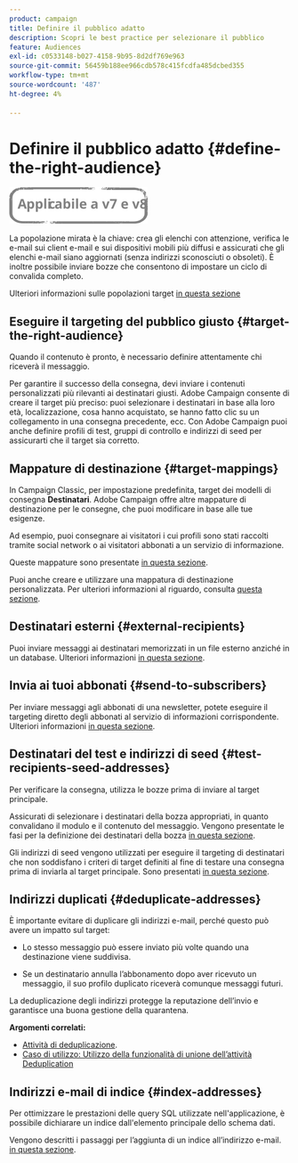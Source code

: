 ```yaml
---
product: campaign
title: Definire il pubblico adatto
description: Scopri le best practice per selezionare il pubblico
feature: Audiences
exl-id: c0533148-b027-4158-9b95-8d2df769e963
source-git-commit: 56459b188ee966cdb578c415fcdfa485dcbed355
workflow-type: tm+mt
source-wordcount: '487'
ht-degree: 4%

---
```


# Definire il pubblico adatto {#define-the-right-audience}

![](../../assets/common.svg)

La popolazione mirata è la chiave: crea gli elenchi con attenzione, verifica le e-mail sui client e-mail e sui dispositivi mobili più diffusi e assicurati che gli elenchi e-mail siano aggiornati (senza indirizzi sconosciuti o obsoleti). È inoltre possibile inviare bozze che consentono di impostare un ciclo di convalida completo.

Ulteriori informazioni sulle popolazioni target [in questa sezione](steps-defining-the-target-population.md)

## Eseguire il targeting del pubblico giusto {#target-the-right-audience}

Quando il contenuto è pronto, è necessario definire attentamente chi riceverà il messaggio.

Per garantire il successo della consegna, devi inviare i contenuti personalizzati più rilevanti ai destinatari giusti. Adobe Campaign consente di creare il target più preciso: puoi selezionare i destinatari in base alla loro età, localizzazione, cosa hanno acquistato, se hanno fatto clic su un collegamento in una consegna precedente, ecc. Con Adobe Campaign puoi anche definire profili di test, gruppi di controllo e indirizzi di seed per assicurarti che il target sia corretto.

## Mappature di destinazione {#target-mappings}

In Campaign Classic, per impostazione predefinita, target dei modelli di consegna **Destinatari**. Adobe Campaign offre altre mappature di destinazione per le consegne, che puoi modificare in base alle tue esigenze.

Ad esempio, puoi consegnare ai visitatori i cui profili sono stati raccolti tramite social network o ai visitatori abbonati a un servizio di informazione.

Queste mappature sono presentate [in questa sezione](selecting-a-target-mapping.md).

Puoi anche creare e utilizzare una mappatura di destinazione personalizzata. Per ulteriori informazioni al riguardo, consulta [questa sezione](../../configuration/using/target-mapping.md).

## Destinatari esterni {#external-recipients}

Puoi inviare messaggi ai destinatari memorizzati in un file esterno anziché in un database. Ulteriori informazioni [in questa sezione](steps-defining-the-target-population.md#selecting-external-recipients).

## Invia ai tuoi abbonati {#send-to-subscribers}

Per inviare messaggi agli abbonati di una newsletter, potete eseguire il targeting diretto degli abbonati al servizio di informazioni corrispondente. Ulteriori informazioni [in questa sezione](managing-subscriptions.md#delivering-to-the-subscribers-of-a-service).


## Destinatari del test e indirizzi di seed {#test-recipients-seed-addresses}

Per verificare la consegna, utilizza le bozze prima di inviare al target principale.

Assicurati di selezionare i destinatari della bozza appropriati, in quanto convalidano il modulo e il contenuto del messaggio. Vengono presentate le fasi per la definizione dei destinatari della bozza [in questa sezione](steps-defining-the-target-population.md#selecting-the-proof-target).

Gli indirizzi di seed vengono utilizzati per eseguire il targeting di destinatari che non soddisfano i criteri di target definiti al fine di testare una consegna prima di inviarla al target principale. Sono presentati [in questa sezione](about-seed-addresses.md).

## Indirizzi duplicati {#deduplicate-addresses}

È importante evitare di duplicare gli indirizzi e-mail, perché questo può avere un impatto sul target:

* Lo stesso messaggio può essere inviato più volte quando una destinazione viene suddivisa.

* Se un destinatario annulla l’abbonamento dopo aver ricevuto un messaggio, il suo profilo duplicato riceverà comunque messaggi futuri.

La deduplicazione degli indirizzi protegge la reputazione dell’invio e garantisce una buona gestione della quarantena.

**Argomenti correlati:**

* [Attività di deduplicazione](../../workflow/using/deduplication.md).
* [Caso di utilizzo: Utilizzo della funzionalità di unione dell’attività Deduplication](../../workflow/using/deduplication-merge.md)

## Indirizzi e-mail di indice {#index-addresses}

Per ottimizzare le prestazioni delle query SQL utilizzate nell&#39;applicazione, è possibile dichiarare un indice dall&#39;elemento principale dello schema dati.

Vengono descritti i passaggi per l’aggiunta di un indice all’indirizzo e-mail. [in questa sezione](../../configuration/using/database-mapping.md#indexed-fields).
